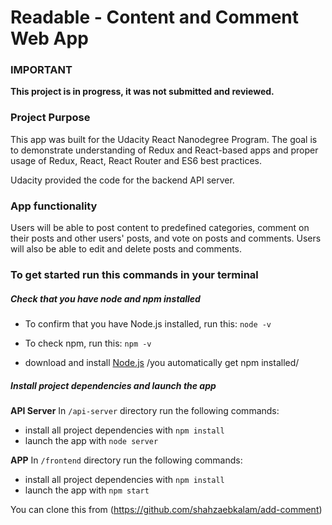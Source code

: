 # Readable - Content and Comment Web App

### IMPORTANT

__This project is in progress, it was not submitted and reviewed.__

### Project Purpose

This app was built for the Udacity React Nanodegree Program. The goal is to demonstrate understanding of Redux and React-based apps and proper usage of Redux, React, React Router and ES6 best practices.

Udacity provided the code for the backend API server.

### App functionality

Users will be able to post content to predefined categories, comment on their posts and other users' posts, and vote on posts and comments. Users will also be able to edit and delete posts and comments.

### To get started run this commands in your terminal

##### Check that you have node and npm installed
* To confirm that you have Node.js installed, run this: `node -v`
* To check npm, run this: `npm -v` 

* download and install [Node.js](https://nodejs.org/en/) /you automatically get npm installed/

##### Install project dependencies and launch the app

__API Server__
In `/api-server` directory run the following commands:

* install all project dependencies with `npm install`
* launch the app with `node server`

__APP__
In `/frontend` directory run the following commands:

* install all project dependencies with `npm install`
* launch the app with `npm start`

You can clone this from (https://github.com/shahzaebkalam/add-comment)